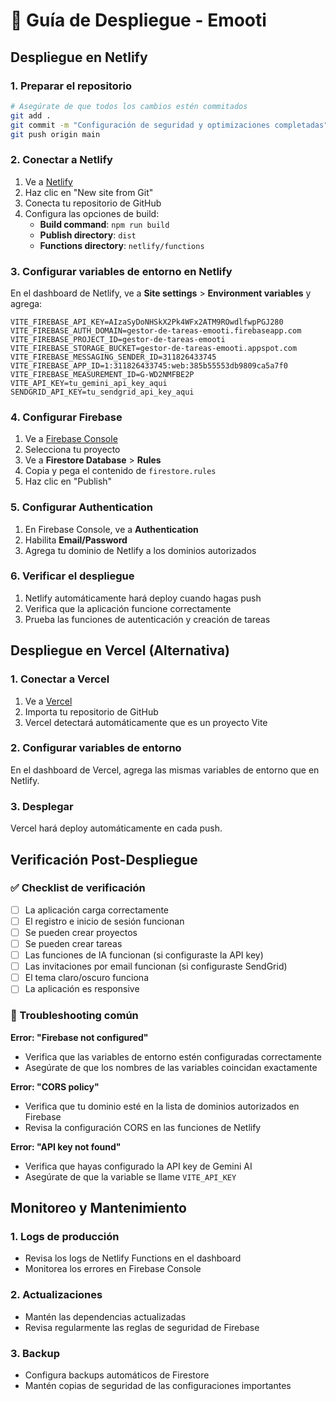 # 🚀 Guía de Despliegue - Emooti

## Despliegue en Netlify

### 1. Preparar el repositorio
```bash
# Asegúrate de que todos los cambios estén commitados
git add .
git commit -m "Configuración de seguridad y optimizaciones completadas"
git push origin main
```

### 2. Conectar a Netlify
1. Ve a [Netlify](https://netlify.com)
2. Haz clic en "New site from Git"
3. Conecta tu repositorio de GitHub
4. Configura las opciones de build:
   - **Build command**: `npm run build`
   - **Publish directory**: `dist`
   - **Functions directory**: `netlify/functions`

### 3. Configurar variables de entorno en Netlify
En el dashboard de Netlify, ve a **Site settings** > **Environment variables** y agrega:

```
VITE_FIREBASE_API_KEY=AIzaSyDoNHSkX2Pk4WFx2ATM9ROwdlfwpPGJ280
VITE_FIREBASE_AUTH_DOMAIN=gestor-de-tareas-emooti.firebaseapp.com
VITE_FIREBASE_PROJECT_ID=gestor-de-tareas-emooti
VITE_FIREBASE_STORAGE_BUCKET=gestor-de-tareas-emooti.appspot.com
VITE_FIREBASE_MESSAGING_SENDER_ID=311826433745
VITE_FIREBASE_APP_ID=1:311826433745:web:385b55553db9809ca5a7f0
VITE_FIREBASE_MEASUREMENT_ID=G-WD2NMFBE2P
VITE_API_KEY=tu_gemini_api_key_aqui
SENDGRID_API_KEY=tu_sendgrid_api_key_aqui
```

### 4. Configurar Firebase
1. Ve a [Firebase Console](https://console.firebase.google.com)
2. Selecciona tu proyecto
3. Ve a **Firestore Database** > **Rules**
4. Copia y pega el contenido de `firestore.rules`
5. Haz clic en "Publish"

### 5. Configurar Authentication
1. En Firebase Console, ve a **Authentication**
2. Habilita **Email/Password**
3. Agrega tu dominio de Netlify a los dominios autorizados

### 6. Verificar el despliegue
1. Netlify automáticamente hará deploy cuando hagas push
2. Verifica que la aplicación funcione correctamente
3. Prueba las funciones de autenticación y creación de tareas

## Despliegue en Vercel (Alternativa)

### 1. Conectar a Vercel
1. Ve a [Vercel](https://vercel.com)
2. Importa tu repositorio de GitHub
3. Vercel detectará automáticamente que es un proyecto Vite

### 2. Configurar variables de entorno
En el dashboard de Vercel, agrega las mismas variables de entorno que en Netlify.

### 3. Desplegar
Vercel hará deploy automáticamente en cada push.

## Verificación Post-Despliegue

### ✅ Checklist de verificación
- [ ] La aplicación carga correctamente
- [ ] El registro e inicio de sesión funcionan
- [ ] Se pueden crear proyectos
- [ ] Se pueden crear tareas
- [ ] Las funciones de IA funcionan (si configuraste la API key)
- [ ] Las invitaciones por email funcionan (si configuraste SendGrid)
- [ ] El tema claro/oscuro funciona
- [ ] La aplicación es responsive

### 🔧 Troubleshooting común

**Error: "Firebase not configured"**
- Verifica que las variables de entorno estén configuradas correctamente
- Asegúrate de que los nombres de las variables coincidan exactamente

**Error: "CORS policy"**
- Verifica que tu dominio esté en la lista de dominios autorizados en Firebase
- Revisa la configuración CORS en las funciones de Netlify

**Error: "API key not found"**
- Verifica que hayas configurado la API key de Gemini AI
- Asegúrate de que la variable se llame `VITE_API_KEY`

## Monitoreo y Mantenimiento

### 1. Logs de producción
- Revisa los logs de Netlify Functions en el dashboard
- Monitorea los errores en Firebase Console

### 2. Actualizaciones
- Mantén las dependencias actualizadas
- Revisa regularmente las reglas de seguridad de Firebase

### 3. Backup
- Configura backups automáticos de Firestore
- Mantén copias de seguridad de las configuraciones importantes

